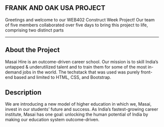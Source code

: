 ## FRANK AND OAK USA PROJECT
Greetings and welcome to our WEB402 Construct Week Project! Our team of five members collaborated over five days to bring this project to life, comprising two distinct parts

______________________________________________________________________________________________
## About the Project
Masai Hire is an outcome-driven career school. Our mission is to skill India’s untapped & underutilized talent and to train them for some of the most in-demand jobs in the world. The techstack that was used was purely front-end based and limited to HTML, CSS, and Bootstrap.
## Description
We are introducing a new model of higher education in which we, Masai, invest in our students’ future and success. As India’s fastest-growing career institute, Masai has one goal: unlocking the human potential of India by making our education system outcome-driven.
